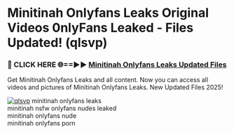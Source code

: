 # Minitinah Onlyfans Leaks Original Videos 0nlyFans Leaked - Files Updated! (qlsvp)

<h3>🔴 CLICK HERE 🌐==►► <a href="https://tinyurl.com/3hn5wdd3" rel="nofollow">Minitinah Onlyfans Leaks Updated Files</a></h3>

Get Minitinah Onlyfans Leaks and all content. Now you can access all videos and pictures of Minitinah Onlyfans Leaks. New Updated Files 2025!

[![qlsvp](https://i.imgur.com/4HnBqBT.gif)](https://tinyurl.com/3hn5wdd3)
minitinah onlyfans leaks<br>
minitinah nsfw onlyfans nudes leaked<br>
minitinah onlyfans nude<br>
minitinah onlyfans porn